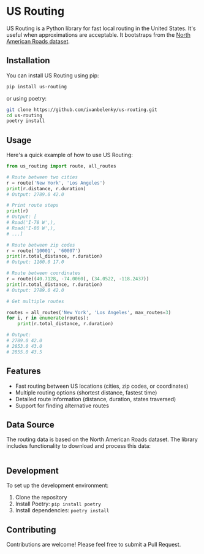 # US Routing

US Routing is a Python library for fast local routing in the United States. It's useful when approximations are acceptable. It bootstraps from the [North American Roads dataset](https://geodata.bts.gov/datasets/usdot::north-american-roads).

## Installation

You can install US Routing using pip:

```sh
pip install us-routing
```

or using poetry:

```sh
git clone https://github.com/ivanbelenky/us-routing.git
cd us-routing
poetry install
```

## Usage

Here's a quick example of how to use US Routing:

```python
from us_routing import route, all_routes

# Route between two cities
r = route('New York', 'Los Angeles')
print(r.distance, r.duration)
# Output: 2789.0 42.0

# Print route steps
print(r)
# Output: [
# Road('I-78 W',),
# Road('I-80 W',),
# ...]

# Route between zip codes
r = route('10001', '60007')
print(r.total_distance, r.duration)
# Output: 1160.0 17.0

# Route between coordinates
r = route((40.7128, -74.0060), (34.0522, -118.2437))
print(r.total_distance, r.duration)
# Output: 2789.0 42.0

# Get multiple routes

routes = all_routes('New York', 'Los Angeles', max_routes=3)
for i, r in enumerate(routes):
    print(r.total_distance, r.duration)

# Output:
# 2789.0 42.0
# 2853.0 43.0
# 2855.0 43.5
```

## Features

- Fast routing between US locations (cities, zip codes, or coordinates)
- Multiple routing options (shortest distance, fastest time)
- Detailed route information (distance, duration, states traversed)
- Support for finding alternative routes

## Data Source

The routing data is based on the North American Roads dataset. The library includes functionality to download and process this data:


```python

```

## Development

To set up the development environment:

1. Clone the repository
2. Install Poetry: `pip install poetry`
3. Install dependencies: `poetry install`


## Contributing

Contributions are welcome! Please feel free to submit a Pull Request.

